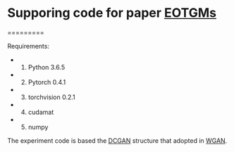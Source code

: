 # Supporing code for paper [EOTGMs](https://arxiv.org/abs/1811.06763)


=========

Requirements:
- 1. Python 3.6.5
- 2. Pytorch 0.4.1
- 3. torchvision 0.2.1
- 4. cudamat
- 5. numpy


The experiment code is based the [DCGAN](https://arxiv.org/pdf/1511.06434.pdf) structure that adopted in [WGAN](https://arxiv.org/abs/1701.07875).
